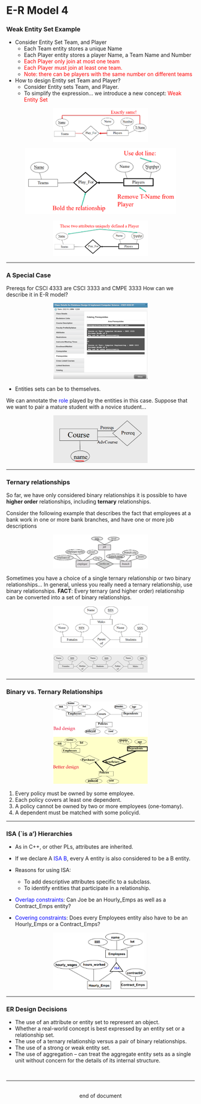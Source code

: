 # E-R Model 4

### Weak Entity Set Example
- Consider Entity Set Team, and Player
    - Each Team entity stores a unique Name
    - Each Player entity stores a player Name, a Team Name and Number
    - <span style="color:red">Each Player only join at most one team</span>
    - <span style="color:red">Each Player must join at least one team.</span>
    - <span style="color:red">Note: there can be players with the same number on different teams</span>
- How to design Entity set Team and Player?
    - Consider Entity sets Team, and Player.
    - To simplify the expression… we introduce a new concept: <span style="color:red">Weak Entity Set</span>
<div style="margin-left: auto; margin-right: auto; width: 50%">

![Weak Entity Set 1](Images\ERM4\ERM4_1.png) 
</div>
<div style="margin-left: auto; margin-right: auto; width: 80%">

![Weak Entity Set 2](Images\ERM4\ERM4_2.png) </div>
<div style="margin-left: auto; margin-right: auto; width: 50%">

![Weak Entity Set 3](Images\ERM4\ERM4_3.png) </div>

---
### A Special Case
Prereqs for CSCI 4333 are CSCI 3333 and CMPE 3333
How can we describe it in E-R model?
<div style="margin-left: auto; margin-right: auto; width: 50%">

![A Special Case 1](Images\ERM4\ERM4_4.png) </div>
- Entities sets can be to themselves.


We can annotate the <span style="color: blue">role</span> played by the entities in this case. Suppose that we want to pair a mature student with a novice student...
<div style="margin-left: auto; margin-right: auto; width: 50%">

![A Special Case 1](Images\ERM4\ERM4_5.png) </div>

---
### Ternary relationships
So far, we have only considered binary relationships 
it is possible to have **higher order** relationships, including **ternary** relationships.

Consider the following example that describes the fact that employees at a bank work in one or more bank branches, and have one or more job descriptions
<div style="margin-left: auto; margin-right: auto; width: 50%">

![Ternary Relationships 1](Images\ERM4\ERM4_6.png) </div>

Sometimes you have a choice of a single ternary relationship or two binary relationships… 
In general, unless you really need a ternary relationship, use binary relationships. **FACT**: Every ternary (and higher order) relationship can be converted into a set of binary relationships.
<div style="margin-left: auto; margin-right: auto; width: 50%"> 

![Ternary Relationships 1](Images\ERM4\ERM4_7.png) </div> 
<div style="margin-left: auto; margin-right: auto; width: 50%">

![Ternary Relationships 1](Images\ERM4\ERM4_8.png) </div>

---
### Binary vs. Ternary Relationships
<div style="margin-left: auto; margin-right: auto; width: 50%">

![Binary vs. Ternary 1](Images\ERM4\ERM4_9.png) </div>

1. Every policy must be owned by some employee.
2. Each policy covers at least one dependent.
3. A policy cannot be owned by two or more employees (one-tomany).
4. A dependent must be matched with some policyid.
---
### ISA (`is a’) Hierarchies
- As in C++, or other PLs, attributes are inherited.
- If we declare A <span style="color:blue">ISA B</span>, every A entity is also considered to be a B
entity. 

- Reasons for using ISA:
    - To add descriptive attributes specific to a subclass.
    - To identify entities that participate in a relationship.
- <span style="color:blue">Overlap constraints</span>: Can Joe be an Hourly_Emps as well as a Contract_Emps entity?
- <span style="color:blue">Covering constraints</span>: Does every Employees entity also have to be an Hourly_Emps or a Contract_Emps?
<div style="margin-left: auto; margin-right: auto; width: 50%">

![ISA Hierarchies 1](Images\ERM4\ERM4_10.png) </div>

---
### ER Design Decisions
- The use of an attribute or entity set to represent an object.
- Whether a real-world concept is best expressed by an entity set or a relationship set.
- The use of a ternary relationship versus a pair of binary
relationships.
- The use of a strong or weak entity set.
- The use of aggregation – can treat the aggregate entity sets as a single unit without concern for the details of its internal structure.
<br>

---
<br>
<div style="display:relative; text-align: center;">end of document</div>